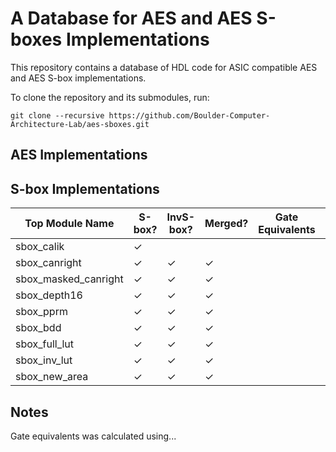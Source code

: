 # A Database for AES and AES S-boxes Implementations

This repository contains a database of HDL code for ASIC compatible AES and AES S-box implementations.

To clone the repository and its submodules, run:
```
git clone --recursive https://github.com/Boulder-Computer-Architecture-Lab/aes-sboxes.git
```

## AES Implementations

## S-box Implementations 

| Top Module Name      | S-box?   | InvS-box?| Merged?  | Gate Equivalents | HDL     |
| ---                  | ---      | ---      | ---      | ---              | ---     |
| sbox_calik           | &#10003; |          |          |                  | Verilog | 
| sbox_canright        | &#10003; | &#10003; | &#10003; |                  | Verilog | 
| sbox_masked_canright | &#10003; | &#10003; | &#10003; |                  | Verilog | 
| sbox_depth16         | &#10003; | &#10003; | &#10003; |                  | Verilog | 
| sbox_pprm            | &#10003; | &#10003; | &#10003; |                  | Verilog | 
| sbox_bdd             | &#10003; | &#10003; | &#10003; |                  | Verilog | 
| sbox_full_lut        | &#10003; | &#10003; | &#10003; |                  | Verilog | 
| sbox_inv_lut         | &#10003; | &#10003; | &#10003; |                  | Verilog | 
| sbox_new_area        | &#10003; | &#10003; | &#10003; |                  | Verilog | 


## Notes

Gate equivalents was calculated using...
